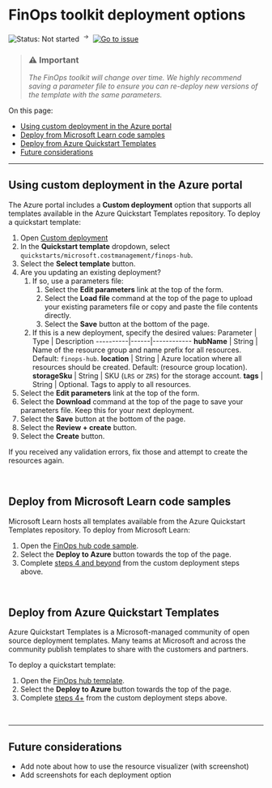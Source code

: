 # FinOps toolkit deployment options

![Status: Not started](https://img.shields.io/badge/status-not%20started-red) &nbsp;<sup>→</sup>&nbsp;
[![Go to issue](https://img.shields.io/github/issues/detail/state/microsoft/cloud-hubs/26)](https://github.com/microsoft/cloud-hubs/issues/26)

<!--
TODO: Uncomment this block when additional templates are added.

The FinOps toolkit includes multiple ARM templates depending on your needs. We recommend using the **FinOps hub with exports** template to streamline your setup process. All the examples below refer to this template. You may select a different template, which will change the available options.

For more details about toolkit options, refer to the [available templates](../templates).
-->

> ### ⚠️ Important <!-- markdownlint-disable-line -->
>
> _The FinOps toolkit will change over time. We highly recommend saving a parameter file to ensure you can re-deploy new versions of the template with the same parameters._

On this page:

- [Using custom deployment in the Azure portal](#using-custom-deployment-in-the-azure-portal)
- [Deploy from Microsoft Learn code samples](#deploy-from-microsoft-learn-code-samples)
- [Deploy from Azure Quickstart Templates](#deploy-from-azure-quickstart-templates)
- [Future considerations](#future-considerations)

---

## Using custom deployment in the Azure portal

The Azure portal includes a **Custom deployment** option that supports all templates available in the Azure Quickstart Templates repository. To deploy a quickstart template:

1. Open [Custom deployment](https://portal.azure.com/#create/Microsoft.Template)
2. In the **Quickstart template** dropdown, select `quickstarts/microsoft.costmanagement/finops-hub`.
   <!-- > ℹ️ _Replace this template as desired. Note parameters below may differ slightly._-->
3. Select the **Select template** button.
4. <a name="edit-params"></a>Are you updating an existing deployment?
   1. If so, use a parameters file:
      1. Select the **Edit parameters** link at the top of the form.
      2. Select the **Load file** command at the top of the page to upload your existing parameters file or copy and paste the file contents directly.
      3. Select the **Save** button at the bottom of the page.
   2. If this is a new deployment, specify the desired values:
      Parameter | Type | Description
      ----------|------|------------
      **hubName** | String | Name of the resource group and name prefix for all resources. Default: `finops-hub`.
      **location** | String | Azure location where all resources should be created. Default: (resource group location).
      **storageSku** | String | SKU (`LRS` or `ZRS`) for the storage account.
      **tags** | String | Optional. Tags to apply to all resources.
      <!--
      **subscription** | String | ID of the subscription to deploy the hub instance to.
      **exportScopes** | Array | Optional. List of scope IDs to create exports for.
      -->
5. Select the **Edit parameters** link at the top of the form.
6. Select the **Download** command at the top of the page to save your parameters file. Keep this for your next deployment.
7. Select the **Save** button at the bottom of the page.
8. Select the **Review + create** button.
9. Select the **Create** button.

If you received any validation errors, fix those and attempt to create the resources again.

<br>

## Deploy from Microsoft Learn code samples

Microsoft Learn hosts all templates available from the Azure Quickstart Templates repository. To deploy from Microsoft Learn:

1. Open the [FinOps hub code sample](https://learn.microsoft.com/en-us/samples/azure/azure-quickstart-templates/finops-hub).
2. Select the **Deploy to Azure** button towards the top of the page.
3. Complete [steps 4 and beyond](#edit-params) from the custom deployment steps above.

<br>

## Deploy from Azure Quickstart Templates

Azure Quickstart Templates is a Microsoft-managed community of open source deployment templates. Many teams at Microsoft and across the community publish templates to share with the customers and partners.

<!--
Templates are organized based on scope:

- Tenant templates in [tenant-deployments](https://github.com/Azure/azure-quickstart-templates/tree/master/tenant-deployments)
- Resource group templates in [quickstarts/microsoft.costmanagement](https://github.com/Azure/azure-quickstart-templates/tree/master/quickstarts/microsoft.costmanagement)

We do not currently have any subscription or management group templates.
-->

To deploy a quickstart template:

1. Open the [FinOps hub template](https://github.com/Azure/azure-quickstart-templates/tree/master/quickstarts/finops-hub).
2. Select the **Deploy to Azure** button towards the top of the page.
3. Complete [steps 4+](#edit-params) from the custom deployment steps above.

<br>

---

## Future considerations

- Add note about how to use the resource visualizer (with screenshot)
- Add screenshots for each deployment option
